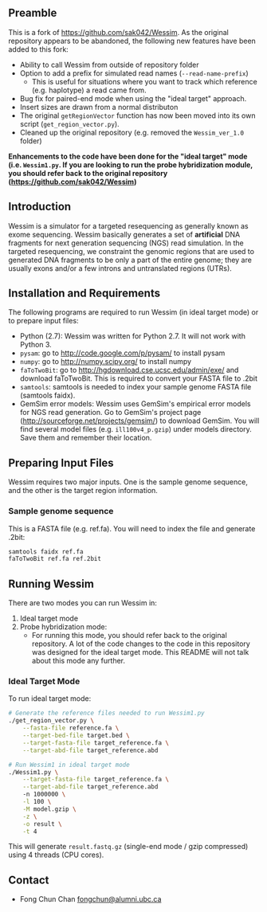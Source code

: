 ## Preamble

This is a fork of https://github.com/sak042/Wessim. As the original repository 
appears to be abandoned, the following new features have been added to this 
fork:

* Ability to call Wessim from outside of repository folder
* Option to add a prefix for simulated read names (`--read-name-prefix`)
    + This is useful for situations where you want to track which reference 
        (e.g. haplotype) a read came from.
* Bug fix for paired-end mode when using the "ideal target" approach.
* Insert sizes are drawn from a normal distributon
* The original `getRegionVector` function has now been moved into its own 
    script (`get_region_vector.py`). 
* Cleaned up the original repository (e.g. removed the `Wessim_ver_1.0` folder)

**Enhancements to the code have been done for the "ideal target" mode (i.e.
`Wessim1.py`. If you are looking to run the probe hybridization module, you 
should refer back to the original repository (https://github.com/sak042/Wessim)**

## Introduction

Wessim is a simulator for a targeted resequencing as generally known as 
exome sequencing. Wessim basically generates a set of **artificial** DNA 
fragments for next generation sequencing (NGS) read simulation. In the targeted 
resequencing, we constraint the genomic regions that are used to generated DNA 
fragments to be only a part of the entire genome; they are usually exons and/or 
a few introns and untranslated regions (UTRs).

## Installation and Requirements

The following programs are required to run Wessim (in ideal target mode) or to 
prepare input files:

* Python (2.7): Wessim was written for Python 2.7. It will not work with 
    Python 3.
* `pysam`: go to http://code.google.com/p/pysam/ to install pysam
* `numpy`: go to http://numpy.scipy.org/ to install numpy
* `faToTwoBit`: go to http://hgdownload.cse.ucsc.edu/admin/exe/ and download 
    faToTwoBit. This is required to convert your FASTA file to .2bit 
* `samtools`: samtools is needed to index your sample genome FASTA file (samtools faidx).
* GemSim error models: Wessim uses GemSim's empirical error models for NGS 
    read generation. Go to GemSim's project page 
    (http://sourceforge.net/projects/gemsim/) to download GemSim. You will find 
    several model files (e.g. `ill100v4_p.gzip`) under models directory. Save 
    them and remember their location.
 
## Preparing Input Files 

Wessim requires two major inputs. One is the sample genome sequence, and the 
other is the target region information.

### Sample genome sequence

This is a FASTA file (e.g. ref.fa). You will need to index the file and generate 
.2bit:

```bash
samtools faidx ref.fa
faToTwoBit ref.fa ref.2bit
```

## Running Wessim

There are two modes you can run Wessim in:

1. Ideal target mode
1. Probe hybridization mode:
    + For running this mode, you should refer back to the original repository. 
        A lot of the code changes to the code in this repository was designed
        for the ideal target mode. This README will not talk about this mode
        any further.

### Ideal Target Mode

To run ideal target mode:

```bash
# Generate the reference files needed to run Wessim1.py
./get_region_vector.py \
    --fasta-file reference.fa \
    --target-bed-file target.bed \
    --target-fasta-file target_reference.fa \
    --target-abd-file target_reference.abd

# Run Wessim1 in ideal target mode
./Wessim1.py \
    --target-fasta-file target_reference.fa \
    --target-abd-file target_reference.abd
    -n 1000000 \
    -l 100 \
    -M model.gzip \
    -z \
    -o result \
    -t 4
```

This will generate `result.fastq.gz` (single-end mode / gzip compressed) using 4 threads (CPU cores).

## Contact

* Fong Chun Chan <fongchun@alumni.ubc.ca>
